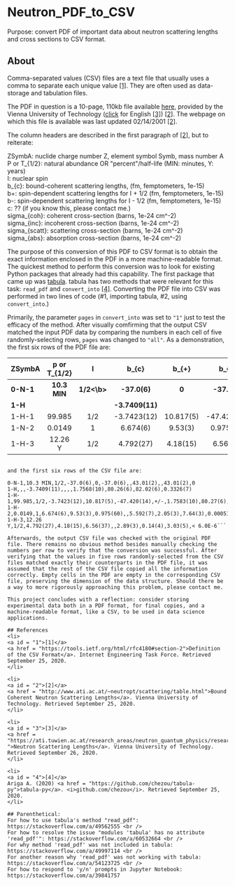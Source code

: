# Neutron_PDF_to_CSV
Purpose: convert PDF of important data about neutron scattering lengths and cross sections to CSV format.

## About
Comma-separated values (CSV) files are a text file that usually uses a comma to separate each unique value [[1]](#1). They are often used as data-storage and tabulation files.

The PDF in question is a 10-page, 110kb file available <a href = "http://www.ati.ac.at/~neutropt/scattering/Scattering_lengths_table_20010419.pdf">here</a>, provided by the Vienna University of Technology (<a href = "https://www.tuwien.at/en/">click</a> for English [[3]](#3)) [[2]](#2). The webpage on which this file is available was last updated 02/14/2001 [[2]](#2).

The column headers are described in the first paragraph of [[2]](#2), but to reiterate: <br />

ZSymbA: nuclide charge number Z, element symbol Symb, mass number A <br />
P or T_{1/2}: natural abundance OR "percent"/half-life (MIN: minutes, Y: years) <br />
I: nuclear spin <br /> 
b_{c}: bound-coherent scattering lengths, (fm, femptometers, 1e-15) <br /> 
b+: spin-dependent scattering lengths for I + 1/2 (fm, femptometers, 1e-15) <br /> 
b-: spin-dependent scattering lengths for I - 1/2 (fm, femptometers, 1e-15) <br />
c: ?? (if you know this, please contact me.) <br />
sigma_{coh}: coherent cross-section (barns, 1e-24 cm^-2) <br />
sigma_{inc}: incoherent cross-section (barns, 1e-24 cm^-2) <br />
sigma_{scatt}: scattering cross-section (barns, 1e-24 cm^-2) <br />
sigma_{abs}: absorption cross-section (barns, 1e-24 cm^-2) <br />

The purpose of this conversion of this PDF to CSV format is to obtain the exact information enclosed in the PDF in a more machine-readable format. The quickest method to perform this conversion was to look for existing Python packages that already had this capability. The first package that came up was <a href = "https://tabula.technology/">tabula</a>. tabula has two methods that were relevant for this task: `read_pdf` and `convert_into` [[4]](#4). Converting the PDF file into CSV was performed in two lines of code (#1, importing tabula, #2, using `convert_into`.)

Primarily, the parameter `pages` in `convert_into` was set to `"1"` just to test the efficacy of the method. After visually comfirming that the output CSV matched the input PDF data by comparing the numbers in each cell of five randomly-selecting rows, `pages` was changed to `"all"`. As a demonstration, the first six rows of the PDF file are:

|ZSymbA|p or T_{1/2}|I|b_{c}|b_{+}|b_{-}|c|\sigma_{coh}|\sigma_{inc}|\sigma_{scatt}|\sigma_{abs}|
|:---|:----:|:----:|:----:|:----:|:----:|:----:|:----:|:----:|:----:|---:|
|<b>0-N-1</b>|<b>10.3 MIN</b>|<b>1/2<\b>|<b>-37.0(6)</b>|<b>0</b>|<b>-37.0(6)</b>||<b>43.01(2)</b>||<b>43.01(2)</b>|<b>0</b>|
|<b>1-H</b>|||<b>-3.7409(11)</b>||||<b>1.7568(10)</b>|<b>80.26(6)</b>|<b>43.01(2)</b>|<b>82.02(6)</b>|<b>0.3326(7)</b>|
|1-H-1|99.985|1/2|-3.7423(12)|10.817(5)|-47.420(14)|+/-|1.7583(10)|80.27(6)|82.03(6)|0.3326(7)|
|1-N-2|0.0149|1|6.674(6)|9.53(3)|0.975(60)||5.592(7)|2.05(3)|7.64(3)|0.000519(7)|
|1-H-3</b>|12.26 Y|1/2|4.792(27)|4.18(15)|6.56(37)||2.89(3)|0.14(4)|3.03(5)|< 6.0E-6|
                                                                                     and the first six rows of the CSV file are:
```ZSymbA,p or T1/2,I,bc,b+,b-,c,σcoh,σ inc,σscatt,σabs
0-N-1,10.3 MIN,1/2,-37.0(6),0,-37.0(6),,43.01(2),,43.01(2),0
1-H,,,-3.7409(11),,,,1.7568(10),80.26(6),82.02(6),0.3326(7)
1-H-1,99.985,1/2,-3.7423(12),10.817(5),-47.420(14),+/-,1.7583(10),80.27(6),82.03(6),0.3326(7)
1-H-2,0.0149,1,6.674(6),9.53(3),0.975(60),,5.592(7),2.05(3),7.64(3),0.000519(7)
1-H-3,12.26 Y,1/2,4.792(27),4.18(15),6.56(37),,2.89(3),0.14(4),3.03(5),< 6.0E-6```
                                                                                                                                                         
Afterwards, the output CSV file was checked with the original PDF file. There remains no obvious method besides manually checking the numbers per row to verify that the conversion was successful. After verifying that the values in five rows randomly-selected from the CSV files matched exactly their counterparts in the PDF file, it was assumed that the rest of the CSV file copied all the information correctly. Empty cells in the PDF are empty in the corresponding CSV file, preserving the dimension of the data structure. Should there be a way to more rigorously approaching this problem, please contact me.

This project concludes with a reflection: consider storing experimental data both in a PDF format, for final copies, and a machine-readable format, like a CSV, to be used in data science applications.

## References
<li>
<a id = "1">[1]</a>
<a href = "https://tools.ietf.org/html/rfc4180#section-2">Definition of the CSV Format</a>. Internet Engineering Task Force. Retrieved September 25, 2020.
</li>

<li>
<a id = "2">[2]</a>
<a href = "http://www.ati.ac.at/~neutropt/scattering/table.html">Bound Coherent Neutron Scattering Lengths</a>. Vienna University of Technology. Retrieved September 25, 2020.
</li>

<li>
<a id = "3">[3]</a>
<a href = "https://ati.tuwien.ac.at/research_areas/neutron_quantum_physics/research/techniques_of_neutron_physics/table_of_neutron_scattering_lengths/EN/
">Neutron Scattering Lengths</a>. Vienna University of Technology. Retrieved September 26, 2020.
</li>

<li>
<a id = "4">[4]</a>
Ariga A. (2020) <a href = "https://github.com/chezou/tabula-py">tabula-py</a>. <i>github.com/chezou</i>. Retrieved September 25, 2020.
</li>

## Parenthetical:
For how to use tabula's method "read_pdf": https://stackoverflow.com/a/49562555 <br />
For how to resolve the issue "modules 'tabula' has no attribute 'read_pdf'": https://stackoverflow.com/a/60532664 <br />
For why method 'read_pdf' was not included in tabula: https://stackoverflow.com/a/49997114 <br />
For another reason why 'read_pdf' was not working with tabula: https://stackoverflow.com/a/54123725 <br />
For how to respond to 'y/n' prompts in Jupyter Notebook: https://stackoverflow.com/a/39841757 
